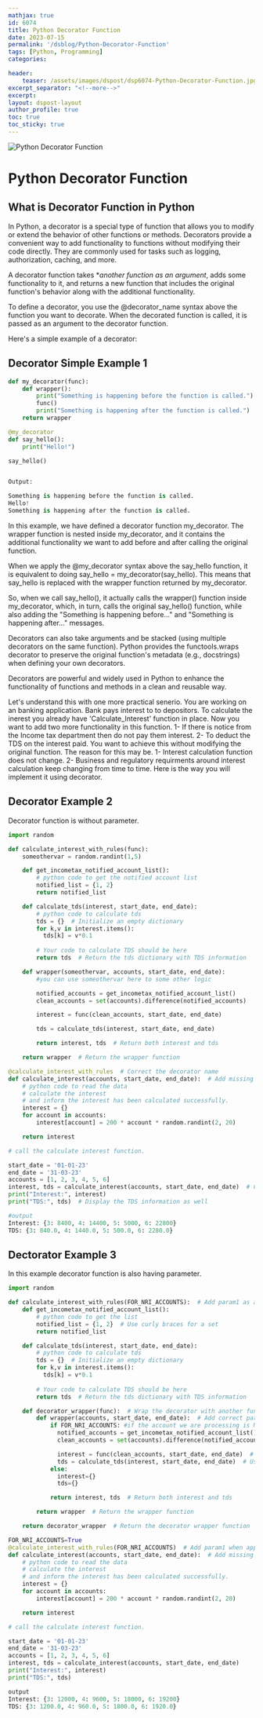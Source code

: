 ```yaml
---
mathjax: true
id: 6074
title: Python Decorator Function
date: 2023-07-15
permalink: '/dsblog/Python-Decorator-Function'
tags: [Python, Programming] 
categories: 

header:
    teaser: /assets/images/dspost/dsp6074-Python-Decorator-Function.jpg
excerpt_separator: "<!--more-->"  
excerpt:  
layout: dspost-layout  
author_profile: true  
toc: true  
toc_sticky: true
---
```


![Python Decorator Function](/assets/images/dspost/dsp6074-Python-Decorator-Function.jpg)   

# Python Decorator Function

## What is Decorator Function in Python

In Python, a decorator is a special type of function that allows you to modify or extend the behavior of other functions or methods. Decorators provide a convenient way to add functionality to functions without modifying their code directly. They are commonly used for tasks such as logging, authorization, caching, and more.

A decorator function takes **another function as an argument*, adds some functionality to it, and returns a new function that includes the original function's behavior along with the additional functionality.

To define a decorator, you use the @decorator_name syntax above the function you want to decorate. When the decorated function is called, it is passed as an argument to the decorator function.

Here's a simple example of a decorator:

## Decorator Simple Example 1

```python
def my_decorator(func):
    def wrapper():
        print("Something is happening before the function is called.")
        func()
        print("Something is happening after the function is called.")
    return wrapper

@my_decorator
def say_hello():
    print("Hello!")

say_hello()


Output:

Something is happening before the function is called.
Hello!
Something is happening after the function is called.

```

In this example, we have defined a decorator function my_decorator. The wrapper function is nested inside my_decorator, and it contains the additional functionality we want to add before and after calling the original function.

When we apply the @my_decorator syntax above the say_hello function, it is equivalent to doing say_hello = my_decorator(say_hello). This means that say_hello is replaced with the wrapper function returned by my_decorator.

So, when we call say_hello(), it actually calls the wrapper() function inside my_decorator, which, in turn, calls the original say_hello() function, while also adding the "Something is happening before..." and "Something is happening after..." messages.

Decorators can also take arguments and be stacked (using multiple decorators on the same function). Python provides the functools.wraps decorator to preserve the original function's metadata (e.g., docstrings) when defining your own decorators.

Decorators are powerful and widely used in Python to enhance the functionality of functions and methods in a clean and reusable way.

Let's understand this with one more practical senerio.
You are working on an banking application. Bank pays interest to to depositors. To calculate the inerest you already have 'Calculate_Interest' function in place. Now you want to add two more functionality in this function.  1- If there is notice from the Income tax department then do not pay them interest. 2- To deduct the TDS on the interest paid. You want to achieve this without modifying the original function. The reason for this may be. 1- Interest calculation function does not change. 2- Business and regulatory requirments around interest calculation keep changing from time to time. Here is the way you will implement it using decorator.

## Decorator Example 2
Decorator function is without parameter.

```python 
import random 

def calculate_interest_with_rules(func):
    someothervar = random.randint(1,5)

    def get_incometax_notified_account_list():
        # python code to get the notified account list
        notified_list = {1, 2} 
        return notified_list

    def calculate_tds(interest, start_date, end_date):
        # python code to calculate tds
        tds = {}  # Initialize an empty dictionary
        for k,v in interest.items():
          tds[k] = v*0.1
          
        # Your code to calculate TDS should be here
        return tds  # Return the tds dictionary with TDS information

    def wrapper(someothervar, accounts, start_date, end_date): 
        #you can use someothervar here to some other logic

        notified_accounts = get_incometax_notified_account_list()
        clean_accounts = set(accounts).difference(notified_accounts)

        interest = func(clean_accounts, start_date, end_date)

        tds = calculate_tds(interest, start_date, end_date)  

        return interest, tds  # Return both interest and tds

    return wrapper  # Return the wrapper function

@calculate_interest_with_rules  # Correct the decorator name
def calculate_interest(accounts, start_date, end_date):  # Add missing parameters
    # python code to read the data
    # calculate the interest
    # and inform the interest has been calculated successfully.
    interest = {}
    for account in accounts:
        interest[account] = 200 * account * random.randint(2, 20)

    return interest

# call the calculate interest function.

start_date = '01-01-23'
end_date = '31-03-23'
accounts = [1, 2, 3, 4, 5, 6]
interest, tds = calculate_interest(accounts, start_date, end_date)  # Correct the variable name 'accoutns' to 'accounts'
print("Interest:", interest)
print("TDS:", tds)  # Display the TDS information as well

#output
Interest: {3: 8400, 4: 14400, 5: 5000, 6: 22800}
TDS: {3: 840.0, 4: 1440.0, 5: 500.0, 6: 2280.0}
```

## Dectorator Example 3
In this example decorator function is also having parameter.

```python 
import random 

def calculate_interest_with_rules(FOR_NRI_ACCOUNTS):  # Add param1 as a parameter to the decorator
    def get_incometax_notified_account_list():
        # python code to get the list
        notified_list = {1, 2}  # Use curly braces for a set
        return notified_list

    def calculate_tds(interest, start_date, end_date):
        # python code to calculate tds
        tds = {}  # Initialize an empty dictionary
        for k,v in interest.items():
          tds[k] = v*0.1
          
        # Your code to calculate TDS should be here
        return tds  # Return the tds dictionary with TDS information

    def decorator_wrapper(func):  # Wrap the decorator with another function to pass param1
        def wrapper(accounts, start_date, end_date):  # Add correct parameters to the wrapper
            if FOR_NRI_ACCOUNTS: #if the account we are processing is NRI account then only
              notified_accounts = get_incometax_notified_account_list()
              clean_accounts = set(accounts).difference(notified_accounts)

              interest = func(clean_accounts, start_date, end_date)  # Pass correct parameters to the func
              tds = calculate_tds(interest, start_date, end_date)  # Use the decorator's param1
            else:
              interest={}
              tds={}

            return interest, tds  # Return both interest and tds

        return wrapper  # Return the wrapper function

    return decorator_wrapper  # Return the decorator wrapper function

FOR_NRI_ACCOUNTS=True
@calculate_interest_with_rules(FOR_NRI_ACCOUNTS)  # Add param1 when applying the decorator
def calculate_interest(accounts, start_date, end_date):  # Add missing parameters
    # python code to read the data
    # calculate the interest
    # and inform the interest has been calculated successfully.
    interest = {}
    for account in accounts:
        interest[account] = 200 * account * random.randint(2, 20)

    return interest

# call the calculate interest function.

start_date = '01-01-23'
end_date = '31-03-23'
accounts = [1, 2, 3, 4, 5, 6]
interest, tds = calculate_interest(accounts, start_date, end_date)
print("Interest:", interest)
print("TDS:", tds)

output
Interest: {3: 12000, 4: 9600, 5: 18000, 6: 19200}
TDS: {3: 1200.0, 4: 960.0, 5: 1800.0, 6: 1920.0}
```